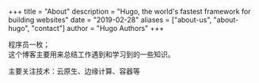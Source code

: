 +++
title = "About"
description = "Hugo, the world's fastest framework for building websites"
date = "2019-02-28"
aliases = ["about-us", "about-hugo", "contact"]
author = "Hugo Authors"
+++

  程序员一枚；  
  这个博客主要用来总结工作遇到和学习到的一些知识。
  
  主要关注技术：云原生、边缘计算、容器等